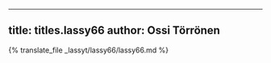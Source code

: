 
---
title: titles.lassy66
author: Ossi Törrönen
---
{% translate_file _lassyt/lassy66/lassy66.md %}